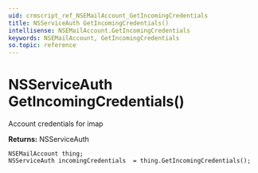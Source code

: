 ```yaml
---
uid: crmscript_ref_NSEMailAccount_GetIncomingCredentials
title: NSServiceAuth GetIncomingCredentials()
intellisense: NSEMailAccount.GetIncomingCredentials
keywords: NSEMailAccount, GetIncomingCredentials
so.topic: reference
---
```


# NSServiceAuth GetIncomingCredentials()

Account credentials for imap

**Returns:** NSServiceAuth

```crmscript
NSEMailAccount thing;
NSServiceAuth incomingCredentials  = thing.GetIncomingCredentials();
```

